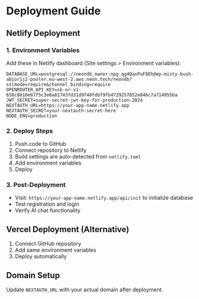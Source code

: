 # Deployment Guide

## Netlify Deployment

### 1. Environment Variables
Add these in Netlify dashboard (Site settings > Environment variables):

```
DATABASE_URL=postgresql://neondb_owner:npg_qg4QaxPuF8Eh@ep-misty-bush-abior1j2-pooler.eu-west-2.aws.neon.tech/neondb?sslmode=require&channel_binding=require
OPENROUTER_API_KEY=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
JWT_SECRET=super-secret-jwt-key-for-production-2024
NEXTAUTH_URL=https://your-app-name.netlify.app
NEXTAUTH_SECRET=your-nextauth-secret-here
NODE_ENV=production
```

### 2. Deploy Steps
1. Push code to GitHub
2. Connect repository to Netlify
3. Build settings are auto-detected from `netlify.toml`
4. Add environment variables
5. Deploy

### 3. Post-Deployment
- Visit: `https://your-app-name.netlify.app/api/init` to initialize database
- Test registration and login
- Verify AI chat functionality

## Vercel Deployment (Alternative)

1. Connect GitHub repository
2. Add same environment variables
3. Deploy automatically

## Domain Setup
Update `NEXTAUTH_URL` with your actual domain after deployment.